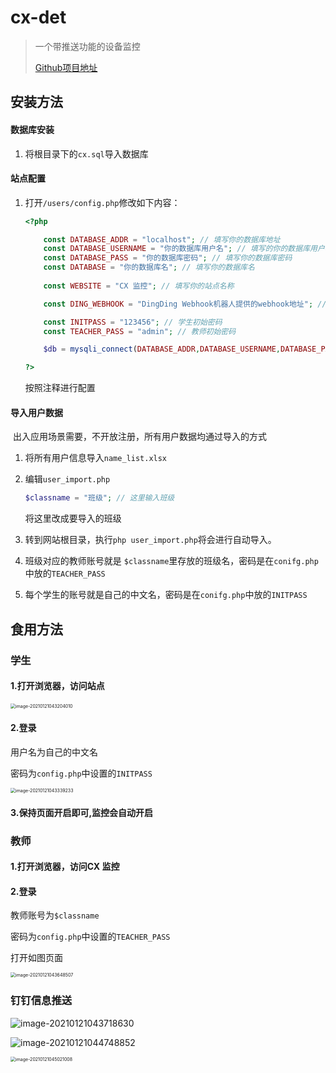 # cx-det
> 一个带推送功能的设备监控
>
> [Github项目地址](https://github.com/cxb-soft/cx-det)



## 安装方法

#### 数据库安装

1. 将根目录下的```cx.sql```导入数据库

#### 站点配置

1. 打开```/users/config.php```修改如下内容：

   ```php
   <?php
   
       const DATABASE_ADDR = "localhost"; // 填写你的数据库地址
       const DATABASE_USERNAME = "你的数据库用户名"; // 填写的你的数据库用户名
       const DATABASE_PASS = "你的数据库密码"; // 填写你的数据库密码
       const DATABASE = "你的数据库名"; // 填写你的数据库名
       
       const WEBSITE = "CX 监控"; // 填写你的站点名称
   
       const DING_WEBHOOK = "DingDing Webhook机器人提供的webhook地址"; // 填写钉钉webhook机器人地址
   
       const INITPASS = "123456"; // 学生初始密码
       const TEACHER_PASS = "admin"; // 教师初始密码
   
       $db = mysqli_connect(DATABASE_ADDR,DATABASE_USERNAME,DATABASE_PASS,DATABASE);
   
   ?>
   ```

   按照注释进行配置

   


#### 导入用户数据

​	出入应用场景需要，不开放注册，所有用户数据均通过导入的方式

1. 将所有用户信息导入```name_list.xlsx```

2. 编辑```user_import.php```

   ```php
   $classname = "班级"; // 这里输入班级
   ```

   将这里改成要导入的班级

3. 转到网站根目录，执行```php user_import.php```将会进行自动导入。

4. 班级对应的教师账号就是 ```$classname```里存放的班级名，密码是在```conifg.php```中放的```TEACHER_PASS```

5. 每个学生的账号就是自己的中文名，密码是在```conifg.php```中放的```INITPASS```







## 食用方法

### 学生

#### 1.打开浏览器，访问站点

<img src="https://i.loli.net/2021/01/21/9klFzarKpZon3jS.png" alt="image-20210121043204010" style="zoom:50%;" />

#### 2.登录

用户名为自己的中文名

密码为```config.php```中设置的```INITPASS```

<img src="https://i.loli.net/2021/01/23/PWhqU2LklSfoGMO.png" alt="image-20210121043339233" style="zoom:50%;" />

#### 3.保持页面开启即可,监控会自动开启



### 教师

#### 1.打开浏览器，访问CX 监控

#### 2.登录

教师账号为```$classname```

密码为```config.php```中设置的```TEACHER_PASS```

打开如图页面

<img src="https://i.loli.net/2021/01/23/rByVH96LEjPxIOS.png" alt="image-20210121043648507" style="zoom:50%;" />



### 钉钉信息推送

![image-20210121043718630](https://i.loli.net/2021/01/21/uR2UxMVt5kjq4gw.png)

![image-20210121044748852](https://i.loli.net/2021/01/21/2LO1hw8ikZA3vGT.png)

<img src="C:\Users\neptunevon\AppData\Roaming\Typora\typora-user-images\image-20210121045021008.png" alt="image-20210121045021008" style="zoom:50%;" />